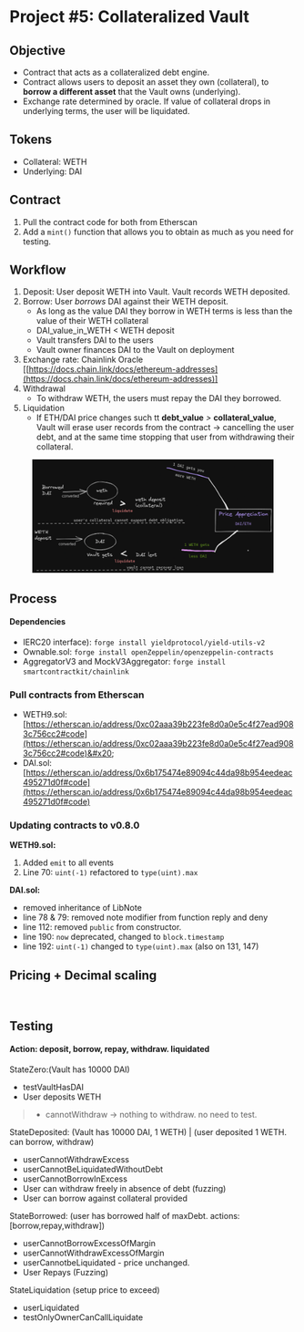 # Project #5: Collateralized Vault

## Objective

* Contract that acts as a collateralized debt engine.&#x20;
* Contract allows users to deposit an asset they own (collateral), to **borrow a different asset** that the Vault owns (underlying).&#x20;
* Exchange rate determined by oracle. If value of collateral drops in underlying terms, the user will be liquidated.

## Tokens

* Collateral: WETH&#x20;
* Underlying: DAI

## Contract

1. Pull the contract code for both from Etherscan
2. Add a `mint()` function that allows you to obtain as much as you need for testing.

## Workflow

1. Deposit: User deposit WETH into Vault. Vault records WETH deposited.
2. Borrow: User _borrows_ DAI against their WETH deposit.
   * As long as the value DAI they borrow in WETH terms is less than the value of their WETH collateral
   * DAI\_value\_in\_WETH < WETH deposit
   * Vault transfers DAI to the users
   * Vault owner finances DAI to the Vault on deployment
3. Exchange rate: Chainlink Oracle \[[https://docs.chain.link/docs/ethereum-addresses](https://docs.chain.link/docs/ethereum-addresses)]
4. Withdrawal
   * To withdraw WETH, the users must repay the DAI they borrowed.
5. Liquidation
   * If ETH/DAI price changes such tt **debt\_value** _>_ **collateral\_value**, Vault will erase user records from the contract -> cancelling the user debt, and at the same time stopping that user from withdrawing their collateral.

<figure><img src="../.gitbook/assets/image (34).png" alt=""><figcaption></figcaption></figure>

## Process

#### Dependencies

* IERC20 interface): `forge install yieldprotocol/yield-utils-v2`&#x20;
* Ownable.sol: `forge install openZeppelin/openzeppelin-contracts`
* AggregatorV3 and MockV3Aggregator: `forge install smartcontractkit/chainlink`

### Pull contracts from Etherscan

* WETH9.sol: [https://etherscan.io/address/0xc02aaa39b223fe8d0a0e5c4f27ead9083c756cc2#code](https://etherscan.io/address/0xc02aaa39b223fe8d0a0e5c4f27ead9083c756cc2#code)&#x20;
* DAI.sol: [https://etherscan.io/address/0x6b175474e89094c44da98b954eedeac495271d0f#code](https://etherscan.io/address/0x6b175474e89094c44da98b954eedeac495271d0f#code)

### Updating contracts to v0.8.0

**WETH9.sol:**

1. Added `emit` to all events
2. Line 70: `uint(-1)` refactored to `type(uint).max`&#x20;

**DAI.sol:**

* removed inheritance of LibNote&#x20;
* line 78 & 79: removed note modifier from function reply and deny
* line 112: removed `public` from constructor.&#x20;
* line 190: `now` deprecated, changed to `block.timestamp`
* line 192: `uint(-1)` changed to `type(uint).max` (also on 131, 147)

## Pricing + Decimal scaling

<figure><img src="https://camo.githubusercontent.com/400589b8939f6f7390f1e3e08316d2f674e7709cdcd6df6f6879873f88570f34/68747470733a2f2f313733333838353834332d66696c65732e676974626f6f6b2e696f2f7e2f66696c65732f76302f622f676974626f6f6b2d782d70726f642e61707073706f742e636f6d2f6f2f73706163657325324654676f6d7a6c6d6e394e72785559304f5133634425324675706c6f61647325324674304b6b76426b477430535745425a58446f3532253246696d6167652e706e673f616c743d6d6564696126746f6b656e3d30643339613835362d376530372d346234302d396336372d663461653036653962653737" alt=""><figcaption></figcaption></figure>

## Testing

#### Action: deposit, borrow, repay, withdraw. liquidated

StateZero:(Vault has 10000 DAI)

* testVaultHasDAI
* User deposits WETH

> * cannotWithdraw -> nothing to withdraw. no need to test.

StateDeposited: (Vault has 10000 DAI, 1 WETH) | (user deposited 1 WETH. can borrow, withdraw)

* userCannotWithdrawExcess
* userCannotBeLiquidatedWithoutDebt
* userCannotBorrowInExcess
* User can withdraw freely in absence of debt (fuzzing)
* User can borrow against collateral provided

StateBorrowed: (user has borrowed half of maxDebt. actions:\[borrow,repay,withdraw])

* userCannotBorrowExcessOfMargin
* userCannotWithdrawExcessOfMargin
* userCannotbeLiquidated - price unchanged.
* User Repays (Fuzzing)

StateLiquidation (setup price to exceed)

* userLiquidated
* testOnlyOwnerCanCallLiquidate
